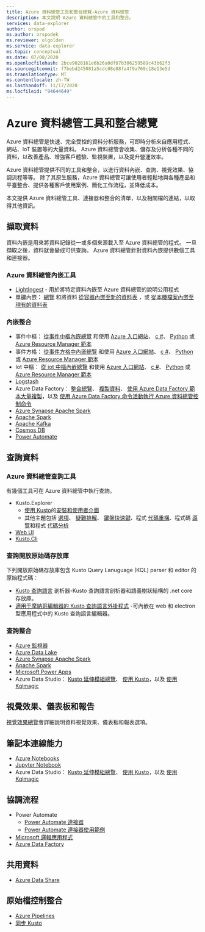 ```yaml
---
title: Azure 資料總管工具和整合總覽-Azure 資料總管
description: 本文說明 Azure 資料總管中的工具和整合。
services: data-explorer
author: orspod
ms.author: orspodek
ms.reviewer: olgolden
ms.service: data-explorer
ms.topic: conceptual
ms.date: 07/08/2020
ms.openlocfilehash: 2bce9020161e6b26a0df07b306259589c43b62f3
ms.sourcegitcommit: f7bebd245081a5cdc08e88fa4f9a769c18e13e5d
ms.translationtype: MT
ms.contentlocale: zh-TW
ms.lasthandoff: 11/17/2020
ms.locfileid: "94644649"
---
```

# <a name="azure-data-explorer-tools-and-integrations-overview"></a>Azure 資料總管工具和整合總覽

Azure 資料總管是快速、完全受控的資料分析服務，可即時分析來自應用程式、網站、IoT 裝置等的大量資料。 Azure 資料總管會收集、儲存及分析各種不同的資料，以改善產品、增強客戶體驗、監視裝置，以及提升營運效率。 

Azure 資料總管提供不同的工具和整合，以進行資料內嵌、查詢、視覺效果、協調流程等等。 除了其原生服務，Azure 資料總管可讓使用者輕鬆地與各種產品和平臺整合、提供各種客戶使用案例、簡化工作流程，並降低成本。 

本文提供 Azure 資料總管工具、連接器和整合的清單，以及相關檔的連結，以取得其他資訊。

## <a name="ingest-data"></a>擷取資料 

資料內嵌是用來將資料記錄從一或多個來源載入至 Azure 資料總管的程式。 一旦擷取之後，資料就會變成可供查詢。 Azure 資料總管針對資料內嵌提供數個工具和連接器。 

### <a name="azure-data-explorer-ingestion-tools"></a>Azure 資料總管內嵌工具

* [LightIngest](lightingest.md) - 用於將特定資料內嵌至 Azure 資料總管的說明公用程式
* 單鍵內嵌： [總覽](ingest-data-one-click.md) 和將資料 [從容器內嵌至新的資料表](one-click-ingestion-new-table.md) ，或 [從本機檔案內嵌至現有的資料表](one-click-ingestion-existing-table.md)

### <a name="ingestion-integrations"></a>內嵌整合

* 事件中樞： [從事件中樞內嵌總覽](ingest-data-event-hub-overview.md) 和使用 [Azure 入口網站](ingest-data-event-hub.md)、 [c #](data-connection-event-hub-csharp.md)、 [Python](data-connection-event-hub-python.md) 或 [Azure Resource Manager 範本](data-connection-event-hub-resource-manager.md)
* 事件方格： [從事件方格中內嵌總覽](ingest-data-event-grid-overview.md) 和使用 [Azure 入口網站](ingest-data-event-grid.md)、 [c #](data-connection-event-grid-csharp.md)、 [Python](data-connection-event-grid-python.md) 或 [Azure Resource Manager 範本](data-connection-event-grid-resource-manager.md)
* Iot 中樞： [從 iot 中樞內嵌總覽](ingest-data-iot-hub-overview.md) 和使用 [Azure 入口網站](ingest-data-iot-hub.md)、 [c #](data-connection-iot-hub-csharp.md)、 [Python](data-connection-iot-hub-python.md) 或 [Azure Resource Manager 範本](data-connection-iot-hub-resource-manager.md)
* [Logstash](ingest-data-logstash.md)
* Azure Data Factory： [整合總覽](data-factory-integration.md)、 [複製資料](data-factory-load-data.md)、 [使用 Azure Data Factory 範本大量複製](data-factory-template.md)，以及 [使用 Azure Data Factory 命令活動執行 Azure 資料總管控制命令](data-factory-command-activity.md)
* [Azure Synapse Apache Spark](/azure/synapse-analytics/quickstart-connect-azure-data-explorer?context=%252fazure%252fdata-explorer%252fcontext%252fcontext)
* [Apache Spark](spark-connector.md)
* [Apache Kafka](ingest-data-kafka.md)
* [Cosmos DB](https://github.com/Azure/azure-kusto-labs/tree/master/cosmosdb-adx-integration)
* [Power Automate](flow.md)

## <a name="query-data"></a>查詢資料

### <a name="azure-data-explorer-query-tools"></a>Azure 資料總管查詢工具

有幾個工具可在 Azure 資料總管中執行查詢。

* Kusto.Explorer
    * [使用 Kusto](kusto/tools/kusto-explorer-using.md)的[安裝和使用者介面](kusto/tools/kusto-explorer.md)
    * 其他主題包括 [選項](kusto/tools/kusto-explorer-options.md)、 [疑難排解](kusto/tools/kusto-explorer-troubleshooting.md)、 [鍵盤快速鍵](kusto/tools/kusto-explorer-shortcuts.md)、程式 [代碼重構](kusto/tools/kusto-explorer-refactor.md)、程式碼 [導覽](kusto/tools/kusto-explorer-codenav.md)和程式 [代碼分析](kusto/tools/kusto-explorer-code-analyzer.md)
* [Web UI](web-query-data.md)
* [Kusto.Cli](kusto/tools/kusto-cli.md)

### <a name="query-open-source-repositories"></a>查詢開放原始碼存放庫

下列開放原始碼存放庫包含 Kusto Query Lanuguage (KQL) parser 和 editor 的原始程式碼：

* [Kusto 查詢語言](https://github.com/microsoft/Kusto-Query-Language) 剖析器-Kusto 查詢語言剖析器和語義樹狀結構的 .net core 存放庫。
* [適用于摩納哥編輯器的 Kusto 查詢語言外掛程式](https://github.com/Azure/monaco-kusto) -可內嵌在 web 和 electron 型應用程式中的 Kusto 查詢語言編輯器。 

### <a name="query-integrations"></a>查詢整合

* [Azure 監視器](query-monitor-data.md)
* [Azure Data Lake](data-lake-query-data.md)
* [Azure Synapse Apache Spark](/azure/synapse-analytics/quickstart-connect-azure-data-explorer?context=%252fazure%252fdata-explorer%252fcontext%252fcontext)
* [Apache Spark](spark-connector.md)
* [Microsoft Power Apps](power-apps-connector.md)
* Azure Data Studio： [Kusto 延伸模組總覽](/sql/azure-data-studio/extensions/kusto-extension?context=%252fazure%252fdata-explorer%252fcontext%252fcontext)、 [使用 Kusto](/sql/azure-data-studio/notebooks/notebooks-kusto-kernel?context=%252fazure%252fdata-explorer%252fcontext%252fcontext)，以及 [使用 Kqlmagic](/sql/azure-data-studio/notebooks-kqlmagic?context=%252fazure%252fdata-explorer%252fcontext%252fcontext)

## <a name="visualizations-dashboards-and-reporting"></a>視覺效果、儀表板和報告

[視覺效果總覽](viz-overview.md)會詳細說明資料視覺效果、儀表板和報表選項。 

## <a name="notebook-connectivity"></a>筆記本連線能力

* [Azure Notebooks](/sql/azure-data-studio/notebooks/notebooks-kqlmagic?context=%252fazure%252fdata-explorer%252fcontext%252fcontext%253fcontext%253d%252fazure%252fdata-explorer%252fcontext%252fcontext)
* [Jupyter Notebook](kqlmagic.md)
* Azure Data Studio： [Kusto 延伸模組總覽](/sql/azure-data-studio/extensions/kusto-extension?context=%252fazure%252fdata-explorer%252fcontext%252fcontext)、 [使用 Kusto](/sql/azure-data-studio/notebooks/notebooks-kusto-kernel?context=%252fazure%252fdata-explorer%252fcontext%252fcontext)，以及 [使用 Kqlmagic](/sql/azure-data-studio/notebooks-kqlmagic?context=%252fazure%252fdata-explorer%252fcontext%252fcontext)

## <a name="orchestration"></a>協調流程

* Power Automate
    * [Power Automate 連接器](flow.md)
    * [Power Automate 連接器使用範例](flow-usage.md)
* [Microsoft 邏輯應用程式](kusto/tools/logicapps.md) 
* [Azure Data Factory](data-factory-integration.md)

## <a name="share-data"></a>共用資料

* [Azure Data Share](data-share.md)

## <a name="source-control-integration"></a>原始檔控制整合

* [Azure Pipelines](devops.md) 
* [同步 Kusto](kusto/tools/synckusto.md) 

<!--Open Source Tools-->
